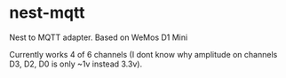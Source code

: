 # nest-mqtt
Nest to MQTT adapter.
Based on WeMos D1 Mini


Currently works 4 of 6 channels (I dont know why amplitude on channels D3, D2, D0 is only ~1v instead 3.3v).
